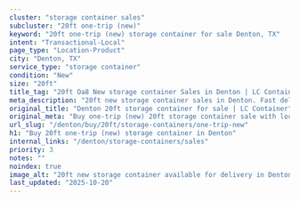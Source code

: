 ```yaml
---
cluster: "storage container sales"
subcluster: "20ft one-trip (new)"
keyword: "20ft one-trip (new) storage container for sale Denton, TX"
intent: "Transactional-Local"
page_type: "Location-Product"
city: "Denton, TX"
service_type: "storage container"
condition: "New"
size: "20ft"
title_tag: "20ft Oa8 New storage container Sales in Denton | LC Container"
meta_description: "20ft new storage container sales in Denton. Fast delivery, competitive pricing. Serving storage containers area. Quote ID: XCH. Call (214) 524-4168 for your free quote today."
original_title: "Denton 20ft storage container for sale | LC Container"
original_meta: "Buy one-trip (new) 20ft storage container sale with local delivery in Denton, TX. LC Container — local Since 2003. Request a fast quote today."
url_slug: "/denton/buy/20ft/storage-containers/one-trip-new"
h1: "Buy 20ft one-trip (new) storage container in Denton"
internal_links: "/denton/storage-containers/sales"
priority: 3
notes: ""
noindex: true
image_alt: "20ft new storage container available for delivery in Denton"
last_updated: "2025-10-20"
---
```


<!-- TODO: Add unique city/inventory copy, images, and internal links here. -->
